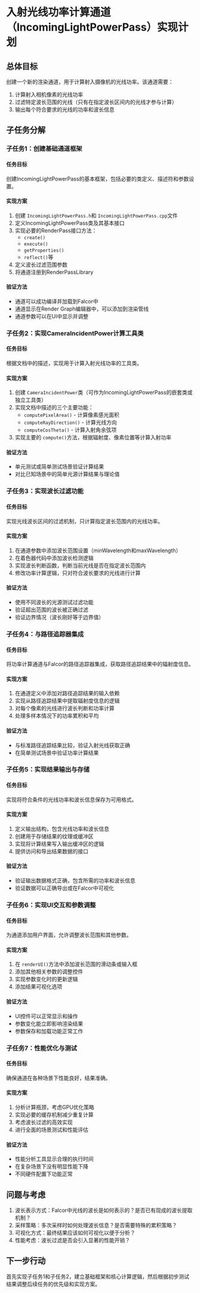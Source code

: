 # 入射光线功率计算通道（IncomingLightPowerPass）实现计划

## 总体目标

创建一个新的渲染通道，用于计算射入摄像机的光线功率。该通道需要：

1. 计算射入相机像素的光线功率
2. 过滤特定波长范围的光线（只有在指定波长区间内的光线才参与计算）
3. 输出每个符合要求的光线的功率和波长信息

## 子任务分解

### 子任务1：创建基础通道框架

#### 任务目标

创建IncomingLightPowerPass的基本框架，包括必要的类定义、描述符和参数设置。

#### 实现方案

1. 创建 `IncomingLightPowerPass.h`和 `IncomingLightPowerPass.cpp`文件
2. 定义IncomingLightPowerPass类及其基本接口
3. 实现必要的RenderPass接口方法：
   - `create()`
   - `execute()`
   - `getProperties()`
   - `reflect()`等
4. 定义波长过滤范围参数
5. 将通道注册到RenderPassLibrary

#### 验证方法

- 通道可以成功编译并加载到Falcor中
- 通道显示在Render Graph编辑器中，可以添加到渲染管线
- 通道参数可以在UI中显示并调整

### 子任务2：实现CameraIncidentPower计算工具类

#### 任务目标

根据文档中的描述，实现用于计算入射光线功率的工具类。

#### 实现方案

1. 创建 `CameraIncidentPower`类（可作为IncomingLightPowerPass的嵌套类或独立工具类）
2. 实现文档中描述的三个主要功能：
   - `computePixelArea()` - 计算像素感光面积
   - `computeRayDirection()` - 计算光线方向
   - `computeCosTheta()` - 计算入射角余弦项
3. 实现主要的 `compute()`方法，根据辐射度、像素位置等计算入射功率

#### 验证方法

- 单元测试或简单测试场景验证计算结果
- 对比已知场景中的简单光源计算结果与理论值

### 子任务3：实现波长过滤功能

#### 任务目标

实现光线波长区间的过滤机制，只计算指定波长范围内的光线功率。

#### 实现方案

1. 在通道参数中添加波长范围设置（minWavelength和maxWavelength）
2. 在着色器代码中添加波长检测逻辑
3. 实现波长判断函数，判断当前光线是否在指定波长范围内
4. 修改功率计算逻辑，只对符合波长要求的光线进行计算

#### 验证方法

- 使用不同波长的光源测试过滤功能
- 验证超出范围的波长被正确过滤
- 验证边界情况（波长刚好等于边界值）

### 子任务4：与路径追踪器集成

#### 任务目标

将功率计算通道与Falcor的路径追踪器集成，获取路径追踪结果中的辐射度信息。

#### 实现方案

1. 在通道定义中添加对路径追踪结果的输入依赖
2. 实现从路径追踪结果中提取辐射度信息的逻辑
3. 对每个像素的光线进行波长判断和功率计算
4. 处理多样本情况下的功率累积和平均

#### 验证方法

- 与标准路径追踪结果比较，验证入射光线获取正确
- 在简单测试场景中验证功率计算结果

### 子任务5：实现结果输出与存储

#### 任务目标

实现将符合条件的光线功率和波长信息保存为可用格式。

#### 实现方案

1. 定义输出结构，包含光线功率和波长信息
2. 创建用于存储结果的纹理或缓冲区
3. 实现将计算结果写入输出缓冲区的逻辑
4. 提供访问和导出结果数据的接口

#### 验证方法

- 验证输出数据格式正确，包含所需的功率和波长信息
- 验证数据可以正确导出或在Falcor中可视化

### 子任务6：实现UI交互和参数调整

#### 任务目标

为通道添加用户界面，允许调整波长范围和其他参数。

#### 实现方案

1. 在 `renderUI()`方法中添加波长范围的滑动条或输入框
2. 添加其他相关参数的调整控件
3. 实现参数变化时的更新逻辑
4. 添加结果可视化选项

#### 验证方法

- UI控件可以正常显示和操作
- 参数变化能立即影响渲染结果
- 参数保存和加载功能正常工作

### 子任务7：性能优化与测试

#### 任务目标

确保通道在各种场景下性能良好，结果准确。

#### 实现方案

1. 分析计算瓶颈，考虑GPU优化策略
2. 实现必要的缓存机制减少重复计算
3. 考虑波长过滤的高效实现
4. 进行全面的场景测试和性能评估

#### 验证方法

- 性能分析工具显示合理的执行时间
- 在复杂场景下没有明显性能下降
- 不同硬件配置下功能正常

## 问题与考虑

1. 波长表示方式：Falcor中光线的波长是如何表示的？是否已有现成的波长提取机制？
2. 采样策略：多次采样时如何处理波长信息？是否需要特殊的累积策略？
3. 可视化方式：最终结果应该如何可视化以便于分析？
4. 性能考虑：波长过滤是否会引入显著的性能开销？

## 下一步行动

首先实现子任务1和子任务2，建立基础框架和核心计算逻辑，然后根据初步测试结果调整后续任务的优先级和实现方案。
